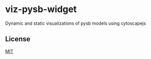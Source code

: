 # viz-pysb-widget
Dynamic and static visualizations of pysb models using cytoscapejs

## License

[MIT](https://opensource.org/licenses/MIT)
